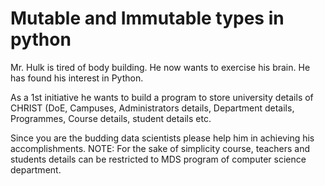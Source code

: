 # Mutable and Immutable types in python

Mr. Hulk is tired of body building. He now wants to exercise his brain. He has found his interest in Python.

As a 1st initiative he wants to build a program to store university details of CHRIST (DoE, Campuses, Administrators details, Department details, Programmes, Course details, student details etc. 



Since you are the budding data scientists please help him in achieving his accomplishments. 
NOTE: For the sake of simplicity course, teachers and students details can be restricted to MDS program of computer science department.

